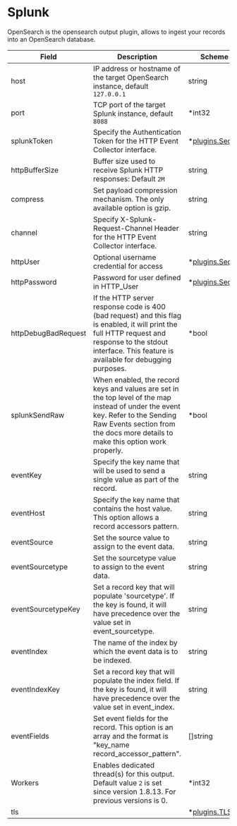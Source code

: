 # Splunk

OpenSearch is the opensearch output plugin, allows to ingest your records into an OpenSearch database.


| Field | Description | Scheme |
| ----- | ----------- | ------ |
| host | IP address or hostname of the target OpenSearch instance, default `127.0.0.1` | string |
| port | TCP port of the target Splunk instance, default `8088` | *int32 |
| splunkToken | Specify the Authentication Token for the HTTP Event Collector interface. | *[plugins.Secret](../secret.md) |
| httpBufferSize | Buffer size used to receive Splunk HTTP responses: Default `2M` | string |
| compress | Set payload compression mechanism. The only available option is gzip. | string |
| channel | Specify X-Splunk-Request-Channel Header for the HTTP Event Collector interface. | string |
| httpUser | Optional username credential for access | *[plugins.Secret](../secret.md) |
| httpPassword | Password for user defined in HTTP_User | *[plugins.Secret](../secret.md) |
| httpDebugBadRequest | If the HTTP server response code is 400 (bad request) and this flag is enabled, it will print the full HTTP request and response to the stdout interface. This feature is available for debugging purposes. | *bool |
| splunkSendRaw | When enabled, the record keys and values are set in the top level of the map instead of under the event key. Refer to the Sending Raw Events section from the docs more details to make this option work properly. | *bool |
| eventKey | Specify the key name that will be used to send a single value as part of the record. | string |
| eventHost | Specify the key name that contains the host value. This option allows a record accessors pattern. | string |
| eventSource | Set the source value to assign to the event data. | string |
| eventSourcetype | Set the sourcetype value to assign to the event data. | string |
| eventSourcetypeKey | Set a record key that will populate 'sourcetype'. If the key is found, it will have precedence over the value set in event_sourcetype. | string |
| eventIndex | The name of the index by which the event data is to be indexed. | string |
| eventIndexKey | Set a record key that will populate the index field. If the key is found, it will have precedence over the value set in event_index. | string |
| eventFields | Set event fields for the record. This option is an array and the format is \"key_name record_accessor_pattern\". | []string |
| Workers | Enables dedicated thread(s) for this output. Default value `2` is set since version 1.8.13. For previous versions is 0. | *int32 |
| tls |  | *[plugins.TLS](../tls.md) |
